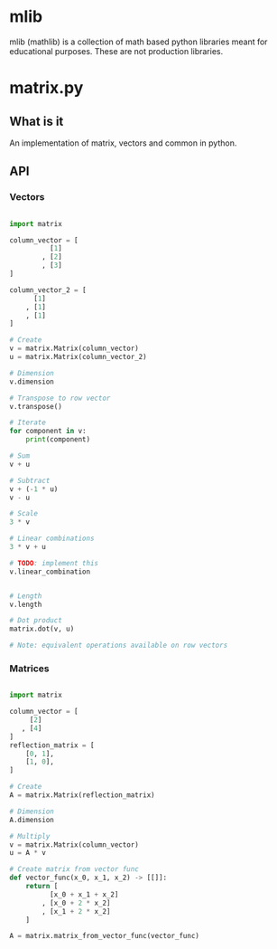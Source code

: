 # mlib

mlib (mathlib) is a collection of math based python libraries meant for educational purposes. These are not production libraries.

# matrix.py

## What is it

An implementation of matrix, vectors and common in python. 

## API

### Vectors

```python

import matrix

column_vector = [
          [1]
        , [2]
        , [3]
]

column_vector_2 = [
      [1]
    , [1]
    , [1]
]

# Create
v = matrix.Matrix(column_vector)
u = matrix.Matrix(column_vector_2)

# Dimension
v.dimension

# Transpose to row vector
v.transpose()

# Iterate
for component in v:
    print(component)

# Sum 
v + u 

# Subtract
v + (-1 * u)
v - u 

# Scale
3 * v 

# Linear combinations
3 * v + u 

# TODO: implement this 
v.linear_combination


# Length
v.length

# Dot product
matrix.dot(v, u)

# Note: equivalent operations available on row vectors

```

### Matrices

```python

import matrix

column_vector = [
     [2]
   , [4]
]
reflection_matrix = [
    [0, 1],
    [1, 0],
]

# Create
A = matrix.Matrix(reflection_matrix)

# Dimension
A.dimension

# Multiply
v = matrix.Matrix(column_vector)
u = A * v

# Create matrix from vector func
def vector_func(x_0, x_1, x_2) -> [[]]:
    return [
          [x_0 + x_1 + x_2]
        , [x_0 + 2 * x_2]
        , [x_1 + 2 * x_2]
    ]

A = matrix.matrix_from_vector_func(vector_func)

```

